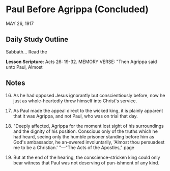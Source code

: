 # Paul Before Agrippa (Concluded)
MAY 26, 1917

## Daily Study Outline

Sabbath... Read the

**Lesson Scripture**: Acts 26: 19-32. MEMORY VERSE: "Then Agrippa said unto Paul, Almost

## Notes

16. As he had opposed Jesus ignorantly but conscientiously before, now he just as whole-heartedly threw himself into Christ's service.

4. As Paul made the appeal direct to the wicked king, it is plainly apparent that it was Agrippa, and not Paul, who was on trial that day.

5. "Deeply affected, Agrippa for the moment lost sight of his surroundings and the dignity of his position. Conscious only of the truths which he had heard, seeing only the humble prisoner standing before him as God's ambassador, he an-swered involuntarily, 'Almost thou persuadest me to be a Christian.' "—"The Acts of the Apostles," page

26. But at the end of the hearing, the conscience-stricken king could only bear witness that Paul was not deserving of pun-ishment of any kind.
